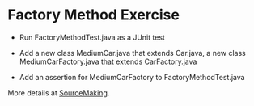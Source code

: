 # Factory Method Exercise

* Run FactoryMethodTest.java as a JUnit test

* Add a new class MediumCar.java that extends Car.java, a new class MediumCarFactory.java that extends CarFactory.java

* Add an assertion for MediumCarFactory to FactoryMethodTest.java

More details at [SourceMaking](https://sourcemaking.com/design_patterns/factory_method/).
